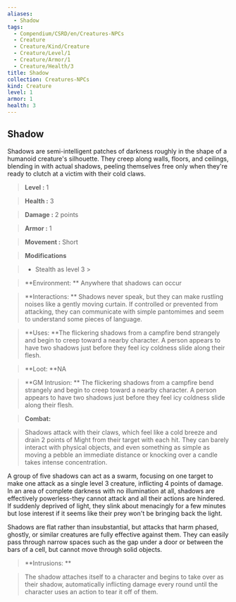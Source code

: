 ```yaml
---
aliases:
  - Shadow
tags:
  - Compendium/CSRD/en/Creatures-NPCs
  - Creature
  - Creature/Kind/Creature
  - Creature/Level/1
  - Creature/Armor/1
  - Creature/Health/3
title: Shadow
collection: Creatures-NPCs
kind: Creature
level: 1
armor: 1
health: 3
---
```

## Shadow    
Shadows are semi-intelligent patches of darkness roughly in the shape of a humanoid creature's silhouette. They creep along walls, floors, and ceilings, blending in with actual shadows, peeling themselves free only when they're ready to clutch at a victim with their cold claws.    
  
    
> **Level :** 1    
> **Health :** 3    
> **Damage :** 2 points    
> **Armor :** 1    
> **Movement :** Short    
> **Modifications**    
>- Stealth as level 3 >  
>    
> **Environment: ** Anywhere that shadows can occur    
> **Interactions: ** Shadows never speak, but they can make rustling noises like a gently moving curtain. If controlled or prevented from attacking, they can communicate with simple pantomimes and seem to understand some pieces of language.    
> **Uses: **The flickering shadows from a campfire bend strangely and begin to creep toward a nearby character. A person appears to have two shadows just before they feel icy coldness slide along their flesh.    
> **Loot: **NA    
> **GM Intrusion: ** The flickering shadows from a campfire bend strangely and begin to creep toward a nearby character. A person appears to have two shadows just before they feel icy coldness slide along their flesh.    
  
> **Combat:**   
> Shadows attack with their claws, which feel like a cold breeze and drain 2 points of Might from their target with each hit. They can barely interact with physical objects, and even something as simple as moving a pebble an immediate distance or knocking over a candle takes intense concentration.   
A group of five shadows can act as a swarm, focusing on one target to make one attack as a single level 3 creature, inflicting 4 points of damage. In an area of complete darkness with no illumination at all, shadows are effectively powerless-they cannot attack and all their actions are hindered. If suddenly deprived of light, they slink about menacingly for a few minutes but lose interest if it seems like their prey won't be bringing back the light.   
Shadows are flat rather than insubstantial, but attacks that harm phased, ghostly, or similar creatures are fully effective against them. They can easily pass through narrow spaces such as the gap under a door or between the bars of a cell, but cannot move through solid objects.    
    
  
> **Intrusions: **   
> The shadow attaches itself to a character and begins to take over as their shadow, automatically inflicting damage every round until the character uses an action to tear it off of them.    
